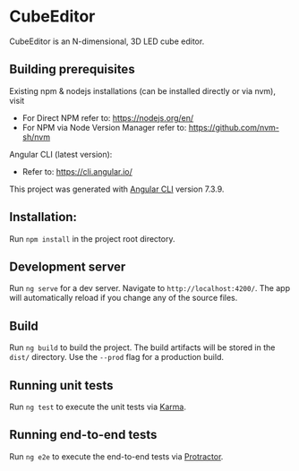 # CubeEditor
CubeEditor is an N-dimensional, 3D LED cube editor.

## Building prerequisites
Existing npm & nodejs installations (can be installed directly or via nvm), visit
- For Direct NPM refer to: https://nodejs.org/en/
- For NPM via Node Version Manager refer to: https://github.com/nvm-sh/nvm

Angular CLI (latest version):
- Refer to: https://cli.angular.io/

This project was generated with [Angular CLI](https://github.com/angular/angular-cli) version 7.3.9.

## Installation:
Run `npm install` in the project root directory.

## Development server
Run `ng serve` for a dev server. Navigate to `http://localhost:4200/`. The app will automatically reload if you change any of the source files.

## Build
Run `ng build` to build the project. The build artifacts will be stored in the `dist/` directory. Use the `--prod` flag for a production build.

## Running unit tests
Run `ng test` to execute the unit tests via [Karma](https://karma-runner.github.io).

## Running end-to-end tests
Run `ng e2e` to execute the end-to-end tests via [Protractor](http://www.protractortest.org/).

